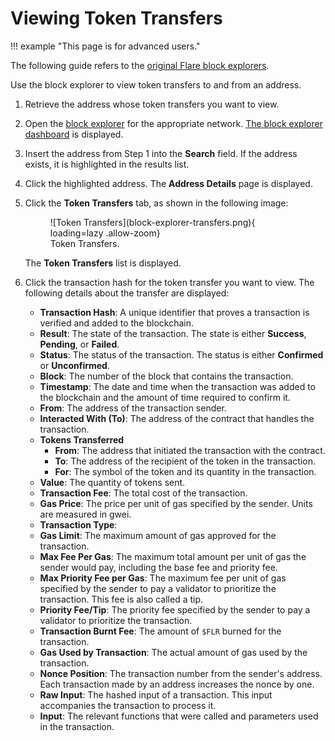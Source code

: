 # Viewing Token Transfers

!!! example "This page is for advanced users."

The following guide refers to the [original Flare block explorers](./index.md).

Use the block explorer to view token transfers to and from an address.

1. Retrieve the address whose token transfers you want to view.
2. Open the [block explorer](./index.md) for the appropriate network.
   [The block explorer dashboard](./user-interface.md) is displayed.
3. Insert the address from Step 1 into the **Search** field.
   If the address exists, it is highlighted in the results list.
4. Click the highlighted address. The **Address Details** page is displayed.
5. Click the **Token Transfers** tab, as shown in the following image:

    <figure markdown>
    ![Token Transfers](block-explorer-transfers.png){ loading=lazy .allow-zoom}
    <figcaption>Token Transfers.</figcaption>
    </figure>

    The **Token Transfers** list is displayed.

6. Click the transaction hash for the token transfer you want to view.
   The following details about the transfer are displayed:

    * **Transaction Hash**: A unique identifier that proves a transaction is verified and added to the blockchain.
    * **Result**: The state of the transaction.
    The state is either **Success**, **Pending**, or **Failed**.
    * **Status**: The status of the transaction.
    The status is either **Confirmed** or **Unconfirmed**.
    * **Block**: The number of the block that contains the transaction.
    * **Timestamp**: The date and time when the transaction was added to the blockchain and the amount of time required to confirm it.
    * **From**: The address of the transaction sender.
    * **Interacted With (To)**: The address of the contract that handles the transaction.
    * **Tokens Transferred**
        * **From**: The address that initiated the transaction with the contract.
        * **To**: The address of the recipient of the token in the transaction.
        * **For**: The symbol of the token and its quantity in the transaction.
    * **Value**: The quantity of tokens sent.
    * **Transaction Fee**: The total cost of the transaction.
    * **Gas Price**: The price per unit of gas specified by the sender.
    Units are measured in gwei.
    * **Transaction Type**:
    * **Gas Limit**: The maximum amount of gas approved for the transaction.
    * **Max Fee Per Gas**: The maximum total amount per unit of gas the sender would pay, including the base fee and priority fee.
    * **Max Priority Fee per Gas**: The maximum fee per unit of gas specified by the sender to pay a validator to prioritize the transaction.
    This fee is also called a tip.
    * **Priority Fee/Tip**: The priority fee specified by the sender to pay a validator to prioritize the transaction.
    * **Transaction Burnt Fee**: The amount of `$FLR` burned for the transaction.
    * **Gas Used by Transaction**: The actual amount of gas used by the transaction.
    * **Nonce Position**: The transaction number from the sender's address.
    Each transaction made by an address increases the nonce by one.
    * **Raw Input**: The hashed input of a transaction.
    This input accompanies the transaction to process it.
    * **Input**: The relevant functions that were called and parameters used in the transaction.
